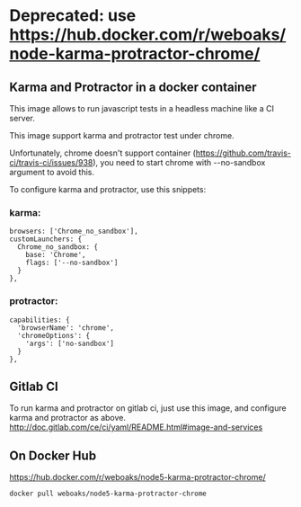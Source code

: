 # Deprecated: use https://hub.docker.com/r/weboaks/node-karma-protractor-chrome/
## Karma and Protractor in a docker container

This image allows to run javascript tests in a headless machine like a CI server.

This image support karma and protractor test under chrome.

Unfortunately, chrome doesn't support container (https://github.com/travis-ci/travis-ci/issues/938), you need to start chrome with --no-sandbox argument to avoid this.

To configure karma and protractor, use this snippets:
### karma:

    browsers: ['Chrome_no_sandbox'],
    customLaunchers: {
      Chrome_no_sandbox: {
        base: 'Chrome',
        flags: ['--no-sandbox']
      }
    },

### protractor:

    capabilities: {
      'browserName': 'chrome',
      'chromeOptions': {
        'args': ['no-sandbox']
      }
    },

## Gitlab CI

To run karma and protractor on gitlab ci, just use this image, and configure karma and protractor as above. 
http://doc.gitlab.com/ce/ci/yaml/README.html#image-and-services

## On Docker Hub
https://hub.docker.com/r/weboaks/node5-karma-protractor-chrome/

    docker pull weboaks/node5-karma-protractor-chrome

